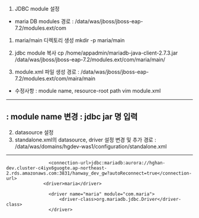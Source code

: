 1. JDBC module 설정
 - maria DB
 modules 경로 : /data/was/jboss/jboss-eap-7.2/modules.ext/com

 1) maria/main 디렉토리 생성
   mkdir -p maria/main 

 2) jdbc module 복사
   cp /home/appadmin/mariadb-java-client-2.7.3.jar  /data/was/jboss/jboss-eap-7.2/modules.ext/com/maria/main/

 3) module.xml 파일 생성
   경로 :  /data/was/jboss/jboss-eap-7.2/modules.ext/com/maira/main
 * 수정사항 : module name, resource-root path
   vim module.xml
 
 
 
 -------------------------------------------------
 
 
<?xml version="1.0" encoding="UTF-8"?>

<module name="com.maria" xmlns="urn:jboss:module:1.8">  : module name 변경
    <resources>
        <resource-root path="mariadb-java-client-2.7.3.jar"/>  : jdbc jar 명 입력
    </resources>
    <dependencies>
        <module name="javax.api"/>
        <module name="javax.transaction.api"/>
    </dependencies>
</module>
 ------

2. datasource 설정
1. standalone.xml의 datasource, driver 설정 변경 및 추가 
  경로 : /data/was/domains/hgdev-was1/configuration/standalone.xml
-----------
                    <connection-url>jdbc:mariadb:aurora://hghan-dev.cluster-c4iyx6guogte.ap-northeast-2.rds.amazonaws.com:3831/hanway_dev_gw?autoReconnect=true</connection-url>
                  <driver>maria</driver>

                    <driver name="maria" module="com.maria">
                        <driver-class>org.mariadb.jdbc.Driver</driver-class>
                    </driver> 
